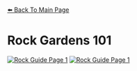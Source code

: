 [⬅️ Back To Main Page](https://cestislife.github.io)

# Rock Gardens 101

[![Rock Guide Page 1](https://cestislife.github.io/img/grock_01.png)](https://cestislife.github.io/img/grock_01.png)
[![Rock Guide Page 1](https://cestislife.github.io/img/grock_02.png)](https://cestislife.github.io/img/grock_02.png)
